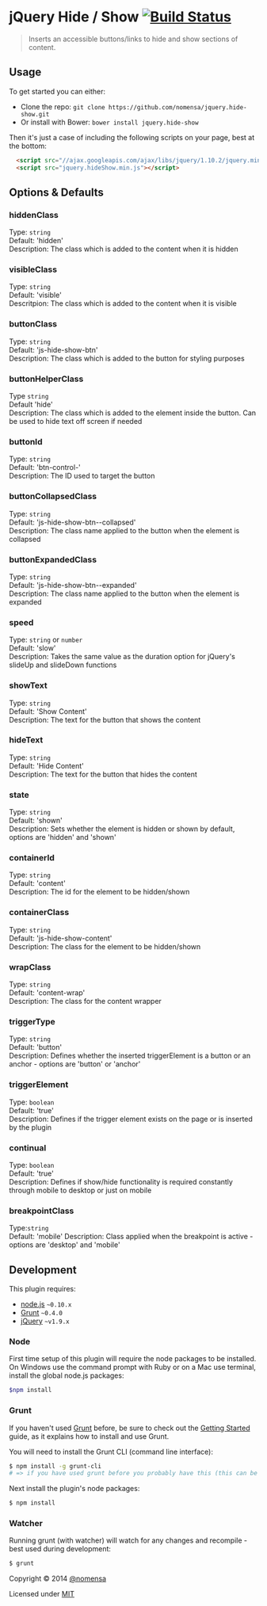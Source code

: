 # jQuery Hide / Show [![Build Status](https://travis-ci.org/nomensa/jquery.hide-show.svg)](https://travis-ci.org/nomensa/jquery.hide-show)

> Inserts an accessible buttons/links to hide and show sections of content.


## Usage

To get started you can either:

 - Clone the repo: `git clone https://github.com/nomensa/jquery.hide-show.git`
 - Or install with Bower: `bower install jquery.hide-show`

Then it's just a case of including the following scripts on your page, best at the bottom:

```html
  <script src="//ajax.googleapis.com/ajax/libs/jquery/1.10.2/jquery.min.js"></script>
  <script src="jquery.hideShow.min.js"></script>
```


## Options & Defaults

### hiddenClass

Type: `string`  
Default: 'hidden'  
Description: The class which is added to the content when it is hidden

### visibleClass

Type: `string`  
Default: 'visible'  
Descritpion: The class which is added to the content when it is visible

### buttonClass

Type: `string`  
Default: 'js-hide-show-btn'  
Description: The class which is added to the button for styling purposes

### buttonHelperClass

Type `string`  
Default 'hide'  
Description: The class which is added to the element inside the button. Can be used to hide text off screen if needed

### buttonId

Type: `string`  
Default: 'btn-control-'  
Description: The ID used to target the button

### buttonCollapsedClass

Type: `string`  
Default: 'js-hide-show-btn--collapsed'  
Description: The class name applied to the button when the element is collapsed

### buttonExpandedClass

Type: `string`  
Default: 'js-hide-show-btn--expanded'  
Description: The class name applied to the button when the element is expanded

### speed

Type: `string` or `number`  
Default: 'slow'  
Description: Takes the same value as the duration option for jQuery's slideUp and slideDown functions

### showText

Type: `string`  
Default: 'Show Content'  
Description: The text for the button that shows the content

### hideText

Type: `string`  
Default: 'Hide Content'  
Description: The text for the button that hides the content

### state
Type: `string`  
Default: 'shown'  
Description: Sets whether the element is hidden or shown by default, options are 'hidden' and 'shown'

### containerId

Type: `string`  
Default: 'content'  
Description: The id for the element to be hidden/shown

### containerClass

Type: `string`  
Default: 'js-hide-show-content'  
Description: The class for the element to be hidden/shown

### wrapClass

Type: `string`  
Default: 'content-wrap'  
Description: The class for the content wrapper

### triggerType

Type: `string`  
Default: 'button'  
Description: Defines whether the inserted triggerElement is a button or an anchor - options are 'button' or 'anchor'

### triggerElement

Type: `boolean`  
Default: 'true'  
Description: Defines if the trigger element exists on the page or is inserted by the plugin

### continual

Type: `boolean`  
Default: 'true'  
Description: Defines if show/hide functionality is required constantly through mobile to desktop or just on mobile

### breakpointClass

Type:`string`  
Default: 'mobile'
Description: Class applied when the breakpoint is active - options are 'desktop' and 'mobile'


## Development

This plugin requires:

 - [node.js](http://nodejs.org/) `~0.10.x`
 - [Grunt](http://gruntjs.com/) `~0.4.0`
 - [jQuery](http://jquery.com) `~v1.9.x`

### Node
First time setup of this plugin will require the node packages to be installed. On Windows use the command prompt with Ruby or on a Mac use terminal, install the global node.js packages:

```bash
$npm install
```

### Grunt
If you haven't used [Grunt](http://gruntjs.com/) before, be sure to check out the [Getting Started](http://gruntjs.com/getting-started) guide, as it explains how to install and use Grunt.

You will need to install the Grunt CLI (command line interface):

```bash
$ npm install -g grunt-cli
# => if you have used grunt before you probably have this (this can be run from any directory)
```

Next install the plugin's node packages:

```bash
$ npm install
```

### Watcher

Running grunt (with watcher) will watch for any changes and recompile - best used during development:

```bash
$ grunt
```

Copyright &copy; 2014 [@nomensa](http://nomensa.com)

Licensed under [MIT](http://opensource.org/licenses/mit-license.php)
